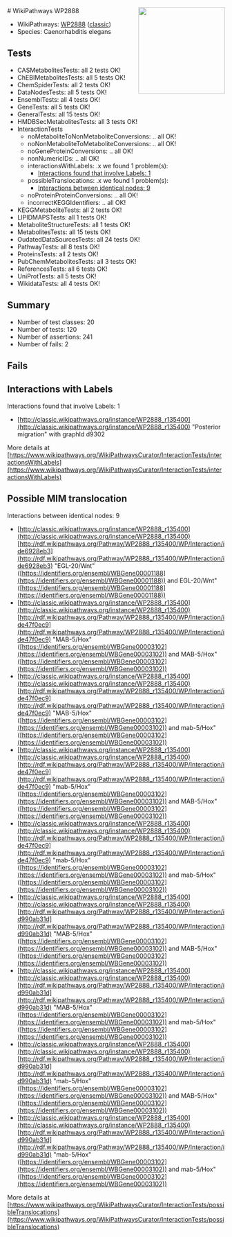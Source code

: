 <img style="float: right; width: 200px" src="https://upload.wikimedia.org/wikipedia/commons/thumb/8/83/Wplogo_with_text_500.png/640px-Wplogo_with_text_500.png" />
# WikiPathways WP2888

* WikiPathways: [WP2888](https://wikipathways.org/pathways/WP2888) ([classic](https://classic.wikipathways.org/instance/WP2888))
* Species: Caenorhabditis elegans
## Tests
* CASMetabolitesTests: all 2 tests OK!
* ChEBIMetabolitesTests: all 5 tests OK!
* ChemSpiderTests: all 2 tests OK!
* DataNodesTests: all 5 tests OK!
* EnsemblTests: all 4 tests OK!
* GeneTests: all 5 tests OK!
* GeneralTests: all 15 tests OK!
* HMDBSecMetabolitesTests: all 3 tests OK!
* InteractionTests
    * noMetaboliteToNonMetaboliteConversions: .. all OK!
    * noNonMetaboliteToMetaboliteConversions: .. all OK!
    * noGeneProteinConversions: .. all OK!
    * nonNumericIDs: .. all OK!
    * interactionsWithLabels: .x we found 1 problem(s):
        * [Interactions found that involve Labels: 1](#630d2678)
    * possibleTranslocations: .x we found 1 problem(s):
        * [Interactions between identical nodes: 9](#1c11820e)
    * noProteinProteinConversions: .. all OK!
    * incorrectKEGGIdentifiers: .. all OK!
* KEGGMetaboliteTests: all 2 tests OK!
* LIPIDMAPSTests: all 1 tests OK!
* MetaboliteStructureTests: all 1 tests OK!
* MetabolitesTests: all 15 tests OK!
* OudatedDataSourcesTests: all 24 tests OK!
* PathwayTests: all 8 tests OK!
* ProteinsTests: all 2 tests OK!
* PubChemMetabolitesTests: all 3 tests OK!
* ReferencesTests: all 6 tests OK!
* UniProtTests: all 5 tests OK!
* WikidataTests: all 4 tests OK!


## Summary

* Number of test classes: 20
* Number of tests: 120
* Number of assertions: 241
* Number of fails: 2

## Fails

<a name="630d2678" />

## Interactions with Labels

Interactions found that involve Labels: 1

* [http://classic.wikipathways.org/instance/WP2888_r135400](http://classic.wikipathways.org/instance/WP2888_r135400) "Posterior migration" with graphId d9302


More details at [https://www.wikipathways.org/WikiPathwaysCurator/InteractionTests/interactionsWithLabels](https://www.wikipathways.org/WikiPathwaysCurator/InteractionTests/interactionsWithLabels)

<a name="1c11820e" />

## Possible MIM translocation

Interactions between identical nodes: 9

* [http://classic.wikipathways.org/instance/WP2888_r135400](http://classic.wikipathways.org/instance/WP2888_r135400) [http://rdf.wikipathways.org/Pathway/WP2888_r135400/WP/Interaction/ide6928eb3](http://rdf.wikipathways.org/Pathway/WP2888_r135400/WP/Interaction/ide6928eb3) "EGL-20/Wnt" ([https://identifiers.org/ensembl/WBGene00001188](https://identifiers.org/ensembl/WBGene00001188)) and 
EGL-20/Wnt" ([https://identifiers.org/ensembl/WBGene00001188](https://identifiers.org/ensembl/WBGene00001188))
* [http://classic.wikipathways.org/instance/WP2888_r135400](http://classic.wikipathways.org/instance/WP2888_r135400) [http://rdf.wikipathways.org/Pathway/WP2888_r135400/WP/Interaction/ide47f0ec9](http://rdf.wikipathways.org/Pathway/WP2888_r135400/WP/Interaction/ide47f0ec9) "MAB-5/Hox" ([https://identifiers.org/ensembl/WBGene00003102](https://identifiers.org/ensembl/WBGene00003102)) and 
MAB-5/Hox" ([https://identifiers.org/ensembl/WBGene00003102](https://identifiers.org/ensembl/WBGene00003102))
* [http://classic.wikipathways.org/instance/WP2888_r135400](http://classic.wikipathways.org/instance/WP2888_r135400) [http://rdf.wikipathways.org/Pathway/WP2888_r135400/WP/Interaction/ide47f0ec9](http://rdf.wikipathways.org/Pathway/WP2888_r135400/WP/Interaction/ide47f0ec9) "MAB-5/Hox" ([https://identifiers.org/ensembl/WBGene00003102](https://identifiers.org/ensembl/WBGene00003102)) and 
mab-5/Hox" ([https://identifiers.org/ensembl/WBGene00003102](https://identifiers.org/ensembl/WBGene00003102))
* [http://classic.wikipathways.org/instance/WP2888_r135400](http://classic.wikipathways.org/instance/WP2888_r135400) [http://rdf.wikipathways.org/Pathway/WP2888_r135400/WP/Interaction/ide47f0ec9](http://rdf.wikipathways.org/Pathway/WP2888_r135400/WP/Interaction/ide47f0ec9) "mab-5/Hox" ([https://identifiers.org/ensembl/WBGene00003102](https://identifiers.org/ensembl/WBGene00003102)) and 
MAB-5/Hox" ([https://identifiers.org/ensembl/WBGene00003102](https://identifiers.org/ensembl/WBGene00003102))
* [http://classic.wikipathways.org/instance/WP2888_r135400](http://classic.wikipathways.org/instance/WP2888_r135400) [http://rdf.wikipathways.org/Pathway/WP2888_r135400/WP/Interaction/ide47f0ec9](http://rdf.wikipathways.org/Pathway/WP2888_r135400/WP/Interaction/ide47f0ec9) "mab-5/Hox" ([https://identifiers.org/ensembl/WBGene00003102](https://identifiers.org/ensembl/WBGene00003102)) and 
mab-5/Hox" ([https://identifiers.org/ensembl/WBGene00003102](https://identifiers.org/ensembl/WBGene00003102))
* [http://classic.wikipathways.org/instance/WP2888_r135400](http://classic.wikipathways.org/instance/WP2888_r135400) [http://rdf.wikipathways.org/Pathway/WP2888_r135400/WP/Interaction/id990ab31d](http://rdf.wikipathways.org/Pathway/WP2888_r135400/WP/Interaction/id990ab31d) "MAB-5/Hox" ([https://identifiers.org/ensembl/WBGene00003102](https://identifiers.org/ensembl/WBGene00003102)) and 
MAB-5/Hox" ([https://identifiers.org/ensembl/WBGene00003102](https://identifiers.org/ensembl/WBGene00003102))
* [http://classic.wikipathways.org/instance/WP2888_r135400](http://classic.wikipathways.org/instance/WP2888_r135400) [http://rdf.wikipathways.org/Pathway/WP2888_r135400/WP/Interaction/id990ab31d](http://rdf.wikipathways.org/Pathway/WP2888_r135400/WP/Interaction/id990ab31d) "MAB-5/Hox" ([https://identifiers.org/ensembl/WBGene00003102](https://identifiers.org/ensembl/WBGene00003102)) and 
mab-5/Hox" ([https://identifiers.org/ensembl/WBGene00003102](https://identifiers.org/ensembl/WBGene00003102))
* [http://classic.wikipathways.org/instance/WP2888_r135400](http://classic.wikipathways.org/instance/WP2888_r135400) [http://rdf.wikipathways.org/Pathway/WP2888_r135400/WP/Interaction/id990ab31d](http://rdf.wikipathways.org/Pathway/WP2888_r135400/WP/Interaction/id990ab31d) "mab-5/Hox" ([https://identifiers.org/ensembl/WBGene00003102](https://identifiers.org/ensembl/WBGene00003102)) and 
MAB-5/Hox" ([https://identifiers.org/ensembl/WBGene00003102](https://identifiers.org/ensembl/WBGene00003102))
* [http://classic.wikipathways.org/instance/WP2888_r135400](http://classic.wikipathways.org/instance/WP2888_r135400) [http://rdf.wikipathways.org/Pathway/WP2888_r135400/WP/Interaction/id990ab31d](http://rdf.wikipathways.org/Pathway/WP2888_r135400/WP/Interaction/id990ab31d) "mab-5/Hox" ([https://identifiers.org/ensembl/WBGene00003102](https://identifiers.org/ensembl/WBGene00003102)) and 
mab-5/Hox" ([https://identifiers.org/ensembl/WBGene00003102](https://identifiers.org/ensembl/WBGene00003102))


More details at [https://www.wikipathways.org/WikiPathwaysCurator/InteractionTests/possibleTranslocations](https://www.wikipathways.org/WikiPathwaysCurator/InteractionTests/possibleTranslocations)

